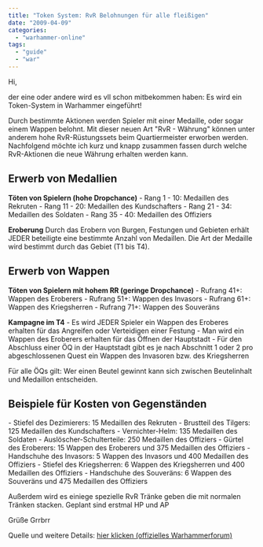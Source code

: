 ```yaml
---
title: "Token System: RvR Belohnungen für alle fleißigen"
date: "2009-04-09"
categories: 
  - "warhammer-online"
tags: 
  - "guide"
  - "war"
---
```


Hi,

der eine oder andere wird es vll schon mitbekommen haben: Es wird ein Token-System in Warhammer eingeführt!

Durch bestimmte Aktionen werden Spieler mit einer Medaille, oder sogar einem Wappen belohnt. Mit dieser neuen Art "RvR - Währung" können unter anderem hohe RvR-Rüstungssets beim Quartiermeister erworben werden. Nachfolgend möchte ich kurz und knapp zusammen fassen durch welche RvR-Aktionen die neue Währung erhalten werden kann.

## Erwerb von Medallien

**Töten von Spielern (hohe Dropchance)** - Rang 1 - 10: Medaillen des Rekruten - Rang 11 - 20: Medaillen des Kundschafters - Rang 21 - 34: Medaillen des Soldaten - Rang 35 - 40: Medaillen des Offiziers

**Eroberung** Durch das Erobern von Burgen, Festungen und Gebieten erhält JEDER beteiligte eine bestimmte Anzahl von Medaillen. Die Art der Medaille wird bestimmt durch das Gebiet (T1 bis T4).

## Erwerb von Wappen

**Töten von Spielern mit hohem RR (geringe Dropchance)** - Rufrang 41+: Wappen des Eroberers - Rufrang 51+: Wappen des Invasors - Rufrang 61+: Wappen des Kriegsherren - Rufrang 71+: Wappen des Souveräns

**Kampagne im T4** - Es wird JEDER Spieler ein Wappen des Eroberes erhalten für das Angreifen oder Verteidigen einer Festung - Man wird ein Wappen des Eroberers erhalten für das Öffnen der Hauptstadt - Für den Abschluss einer ÖQ in der Hauptstadt gibt es je nach Abschnitt 1 oder 2 pro abgeschlossenen Quest ein Wappen des Invasoren bzw. des Kriegsherren

Für alle ÖQs gilt: Wer einen Beutel gewinnt kann sich zwischen Beutelinhalt und Medaillon entscheiden.

## Beispiele für Kosten von Gegenständen

\- Stiefel des Dezimierers: 15 Medaillen des Rekruten - Brustteil des Tilgers: 125 Medaillen des Kundschafters - Vernichter-Helm: 135 Medaillen des Soldaten - Auslöscher-Schulterteile: 250 Medaillen des Offiziers - Gürtel des Eroberers: 15 Wappen des Eroberers und 375 Medaillen des Offiziers - Handschuhe des Invasors: 5 Wappen des Invasors und 400 Medaillen des Offiziers - Stiefel des Kriegsherren: 6 Wappen des Kriegsherren und 400 Medaillen des Offiziers - Handschuhe des Souveräns: 6 Wappen des Souveräns und 475 Medaillen des Offiziers

Außerdem wird es einiege spezielle RvR Tränke geben die mit normalen Tränken stacken. Geplant sind erstmal HP und AP

Grüße Grrbrr

Quelle und weitere Details: [hier klicken (offizielles Warhammerforum)](http://forums.war-europe.com/warhammeronline/board/message?board.id=openrvrDE&thread.id=719)

